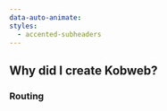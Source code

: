 ```yaml
---
data-auto-animate:
styles:
  - accented-subheaders
---
```


## Why did I create Kobweb?

### Routing
